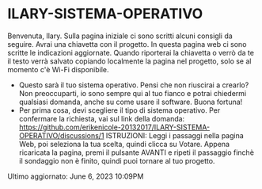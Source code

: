 # ILARY-SISTEMA-OPERATIVO

Benvenuta, Ilary. Sulla pagina iniziale ci sono scritti alcuni consigli da seguire. Avrai una chiavetta con il progetto. In questa pagina web ci sono scritte le indicazioni aggiornate. Quando riporterai la chiavetta o verrò da te il testo verrà salvato copiando localmente la pagina nel progetto, solo se al momento c'è Wi-Fi disponibile.

- Questo sarà il tuo sistema operativo. Pensi che non riuscirai a crearlo? Non preoccuparti, io sono sempre qui al tuo fianco e potrai chiedermi qualsiasi domanda, anche su come usare il software. Buona fortuna!
- Per prima cosa, devi scegliere il tipo di sistema operativo. Per confermare la richiesta, vai sul link della domanda: 
https://github.com/erikenicole-20132017/ILARY-SISTEMA-OPERATIVO/discussions/1
ISTRUZIONI: Leggi i passaggi nella pagina Web, poi seleziona la tua scelta, quindi clicca su Votare. Appena ricaricata la pagina, premi il pulsante AVANTI e ripeti il passaggio finchè il sondaggio non è finito, quindi puoi tornare al tuo progetto. 

Ultimo aggiornato: June 6, 2023 10:09PM
